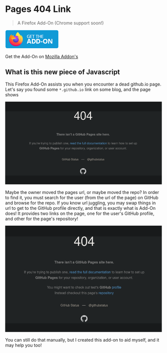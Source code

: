 # Pages 404 Link
> A Firefox Add-On (Chrome support soon!)

[![get the addon](./images/GetTheAddon.png)](https://addons.mozilla.org/dontknowrightnow)

Get the Add-On on [Mozilla Addon's](https://addons.mozilla.org/dontknowrightnow)

## What is this new piece of Javascript

This Firefox Add-On assists you when you encounter a dead github.io page. Let's say you found some `*.github.io` link on some blog,
and the page shows

![pages-404](./images/pages-404.png)

Maybe the owner moved the pages url, or maybe moved the repo? In order to find it, you must search for the user (from the url of the page) on GitHub
and browse for the repo. If you know url juggling, you may swap things in url to get to the GitHub profile directly, and that is exactly what is Add-On does!
It provides two links on the page, one for the user's GitHub profile, and other for the page's repository!

![404-pages-link](./images/pages-404-link.png)

You can still do that manually, but I created this add-on to aid myself, and it may help you too!
